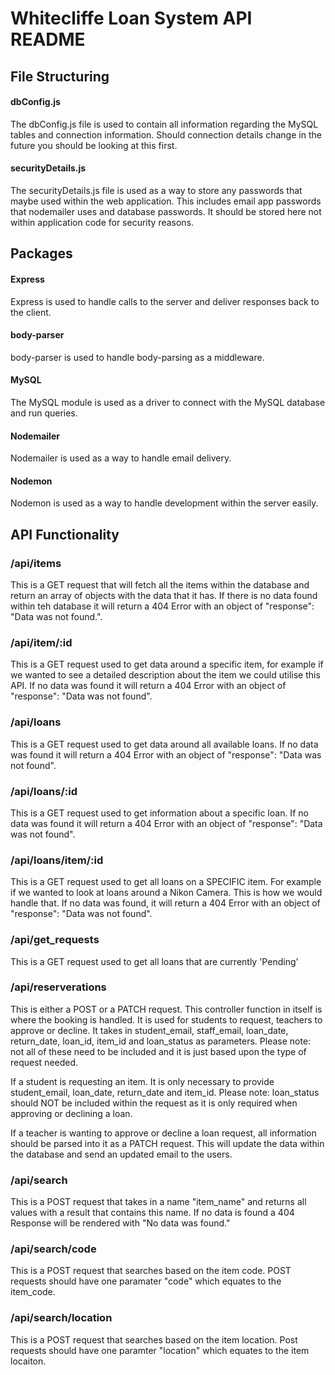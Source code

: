 # Whitecliffe Loan System API README

## File Structuring

#### dbConfig.js

The dbConfig.js file is used to contain all information regarding the MySQL tables and connection information. Should connection details change in the future you should be looking at this first. 

#### securityDetails.js

The securityDetails.js file is used as a way to store any passwords that maybe used within the web application. This includes email app passwords that nodemailer uses and database passwords. It should be stored here not within application code for security reasons. 

## Packages

#### Express

Express is used to handle calls to the server and deliver responses back to the client. 

#### body-parser

body-parser is used to handle body-parsing as a middleware. 

#### MySQL

The MySQL module is used as a driver to connect with the MySQL database and run queries.


#### Nodemailer

Nodemailer is used as a way to handle email delivery. 

#### Nodemon

Nodemon is used as a way to handle development within the server easily. 

## API Functionality


### /api/items

This is a GET request that will fetch all the items within the database and return an array of objects with the data that it has. If there is no data found within teh database it will return a 404 Error with an object of "response": "Data was not found.". 

### /api/item/:id

This is a GET request used to get data around a specific item, for example if we wanted to see a detailed description about the item we could utilise this API. If no data was found it will return a 404 Error with an object of "response": "Data was not found". 

### /api/loans

This is a GET request used to get data around all available loans. If no data was found it will return a 404 Error with an object of "response": "Data was not found". 

### /api/loans/:id

This is a GET request used to get information about a specific loan. If no data was found it will return a 404 Error with an object of "response": "Data was not found". 

### /api/loans/item/:id

This is a GET request used to get all loans on a SPECIFIC item. For example if we wanted to look at loans around a Nikon Camera. This is how we would handle that.  If no data was found, it will return a 404 Error with an object of "response": "Data was not found". 

### /api/get_requests 

This is a GET request used to get all loans that are currently 'Pending' 

### /api/reserverations

This is either a POST or a PATCH request. This controller function in itself is where the booking is handled. It is used for students to request, teachers to approve  or decline. It takes in student_email, staff_email, loan_date, return_date, loan_id, item_id and loan_status as parameters. Please note: not all of these need to be included and it is just based upon the type of request needed.

If a student is requesting an item. It is only necessary to provide student_email, loan_date, return_date and item_id. Please note: loan_status should NOT be included within the request as it is only required when approving or declining a loan. 

If a teacher is wanting to approve or decline a loan request, all information should be parsed into it as a PATCH request. This will update the data within the database and send an updated email to the users. 


### /api/search

This is a POST request that takes in a name "item_name" and returns all values with a result that contains this name. If no data is found a 404 Response will be rendered with "No data was found." 


### /api/search/code

This is a POST request that searches based on the item code. POST requests should have one paramater "code" which equates to the item_code. 


### /api/search/location

This is a POST request that searches based on the item location. Post requests should have one paramter "location" which equates to the item locaiton. 

